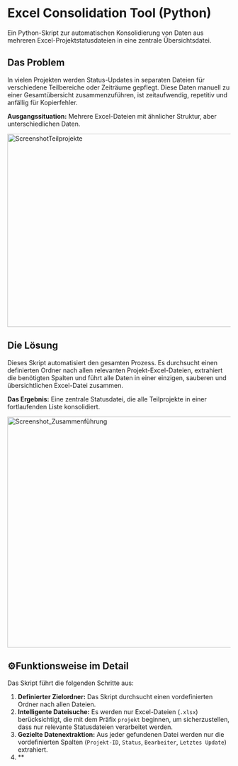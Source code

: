 # Excel Consolidation Tool (Python)

Ein Python-Skript zur automatischen Konsolidierung von Daten aus mehreren Excel-Projektstatusdateien in eine zentrale Übersichtsdatei.

## Das Problem

In vielen Projekten werden Status-Updates in separaten Dateien für verschiedene Teilbereiche oder Zeiträume gepflegt. Diese Daten manuell zu einer Gesamtübersicht zusammenzuführen, ist zeitaufwendig, repetitiv und anfällig für Kopierfehler.

**Ausgangssituation:** Mehrere Excel-Dateien mit ähnlicher Struktur, aber unterschiedlichen Daten.

<img width="1908" height="435" alt="ScreenshotTeilprojekte" src="https://github.com/user-attachments/assets/4d8d136e-eb0f-4a9a-a32b-b529ba519874" />


## Die Lösung

Dieses Skript automatisiert den gesamten Prozess. Es durchsucht einen definierten Ordner nach allen relevanten Projekt-Excel-Dateien, extrahiert die benötigten Spalten und führt alle Daten in einer einzigen, sauberen und übersichtlichen Excel-Datei zusammen.

**Das Ergebnis:** Eine zentrale Statusdatei, die alle Teilprojekte in einer fortlaufenden Liste konsolidiert.

<img width="661" height="520" alt="Screenshot_Zusammenführung" src="https://github.com/user-attachments/assets/945676a1-6126-48bc-8de0-7bee27943ffb" />


## ⚙Funktionsweise im Detail

Das Skript führt die folgenden Schritte aus:

1.  **Definierter Zielordner:** Das Skript durchsucht einen vordefinierten Ordner nach allen Dateien.
2.  **Intelligente Dateisuche:** Es werden nur Excel-Dateien (`.xlsx`) berücksichtigt, die mit dem Präfix `projekt` beginnen, um sicherzustellen, dass nur relevante Statusdateien verarbeitet werden.
3.  **Gezielte Datenextraktion:** Aus jeder gefundenen Datei werden nur die vordefinierten Spalten (`Projekt-ID`, `Status`, `Bearbeiter`, `Letztes Update`) extrahiert.
4.  **
